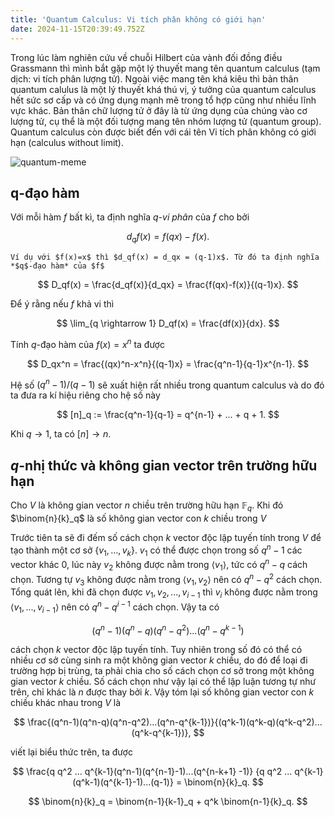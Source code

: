 ```yaml
---
title: 'Quantum Calculus: Vi tích phân không có giới hạn'
date: 2024-11-15T20:39:49.752Z
---
```


<script>
    import Define from '$lib/mathEnv/Define.svelte'
    import Example from '$lib/mathEnv/Example.svelte'
    import Proof from '$lib/mathEnv/Proof.svelte'
    import Proposition from '$lib/mathEnv/Proposition.svelte'
    import Equation from '$lib/mathEnv/Equation.svelte'
</script>

Trong lúc làm nghiên cứu về chuỗi Hilbert của vành đối đồng điều Grassmann thì mình bắt gặp một lý thuyết mang tên quantum calculus (tạm dịch: vi tích phân lượng tử). Ngoài việc mang tên khá kiêu thì bản thân quantum calulus là một lý thuyết khá thú vị, ý tưởng của quantum calculus hết sức sơ cấp và có ứng dụng mạnh mẽ trong tổ hợp cũng như nhiều lĩnh vực khác. Bản thân chữ lượng tử ở đây là từ ứng dụng của chúng vào cơ lượng tử, cụ thể là một đối tượng mang tên nhóm lượng tử (quantum group). Quantum calculus còn được biết đến với cái tên Vi tích phân không có giới hạn (calculus without limit).

![quantum-meme](https://i.redd.it/kah96y53g1n81.jpg)

## q-đạo hàm

<Define>

Với mỗi hàm $f$ bất kì, ta định nghĩa _$q$-vi phân_ của $f$ cho bởi

$$
    d_qf(x) = f(qx) - f(x).
$$

    Ví dụ với $f(x)=x$ thì $d_qf(x) = d_qx = (q-1)x$. Từ đó ta định nghĩa *$q$-đạo hàm* của $f$

$$
    D_qf(x) = \frac{d_qf(x)}{d_qx} = \frac{f(qx)-f(x)}{(q-1)x}.
$$

Để ý rằng nếu $f$ khả vi thì

$$
    \lim_{q \rightarrow 1} D_qf(x) = \frac{df(x)}{dx}.
$$

</Define>

<Example>

Tính $q$-đạo hàm của $f(x) = x^n$ ta được
<Equation label="qdiff">

$$
    D_qx^n = \frac{(qx)^n-x^n}{(q-1)x} = \frac{q^n-1}{q-1}x^{n-1}.
$$

</Equation>

Hệ số $(q^n-1)/(q-1)$ sẽ xuất hiện rất nhiều trong quantum calculus và do đó ta đưa ra kí hiệu riêng cho hệ số này

$$
[n]_q := \frac{q^n-1}{q-1} = q^{n-1} + ... + q + 1.
$$

Khi $q \rightarrow 1$, ta có $[n] \rightarrow n$.
</Example>

## $q$-nhị thức và không gian vector trên trường hữu hạn

<Proposition label="qsubspace">

Cho $V$ là không gian vector $n$ chiều trên trường hữu hạn $\mathbb{F}_q$. Khi đó $\binom{n}{k}_q$ là số không gian vector con $k$ chiều trong $V$
</Proposition>

<Proof>

Trước tiên ta sẽ đi đếm số cách chọn $k$ vector độc lập tuyến tính trong $V$ để tạo thành một cơ sở $\{v_1,...,v_k\}$. $v_1$ có thể được chọn trong số $q^n-1$ các vector khác $0$, lúc này $v_2$ không được nằm trong $\langle v_1 \rangle$, tức có $q^n-q$ cách chọn. Tương tự $v_3$ không được nằm trong $\langle v_1,v_2 \rangle$ nên có $q^n-q^2$ cách chọn. Tổng quát lên, khi đã chọn được $v_1,v_2,...,v_{i-1}$ thì $v_i$ không được nằm trong $\langle v_1,...,v_{i-1} \rangle$ nên có $q^n - q^{i-1}$ cách chọn. Vậy ta có

$$
(q^n-1)(q^n-q)(q^n-q^2)...(q^n-q^{k-1})
$$

cách chọn $k$ vector độc lập tuyến tính. Tuy nhiên trong số đó có thể có nhiều cơ sở cùng sinh ra một không gian vector $k$ chiều, do đó để loại đi trường hợp bị trùng, ta phải chia cho số cách chọn cơ sở trong một không gian vector $k$ chiều. Số cách chọn như vậy lại có thể lập luận tương tự như trên, chỉ khác là $n$ được thay bởi $k$. Vậy tóm lại số không gian vector con $k$ chiều khác nhau trong $V$ là

$$
\frac{(q^n-1)(q^n-q)(q^n-q^2)...(q^n-q^{k-1})}{(q^k-1)(q^k-q)(q^k-q^2)...(q^k-q^{k-1})},
$$

viết lại biểu thức trên, ta được

$$
\frac{q q^2 ... q^{k-1}(q^n-1)(q^{n-1}-1)...(q^{n-k+1} -1)} {q q^2 ... q^{k-1}(q^k-1)(q^{k-1}-1)...(q-1)}
= \binom{n}{k}_q.
$$

</Proof>

<Proposition>

$$
    \binom{n}{k}_q = \binom{n-1}{k-1}_q + q^k \binom{n-1}{k}_q.
$$

</Proposition>
